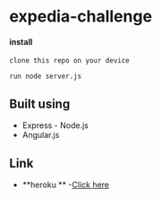 # expedia-challenge

#### install


```
clone this repo on your device
```
```
run node server.js
```



## Built using
* Express - Node.js  
* Angular.js



## Link
* **heroku **  -[Click here](https://aumet-task.herokuapp.com/#/)